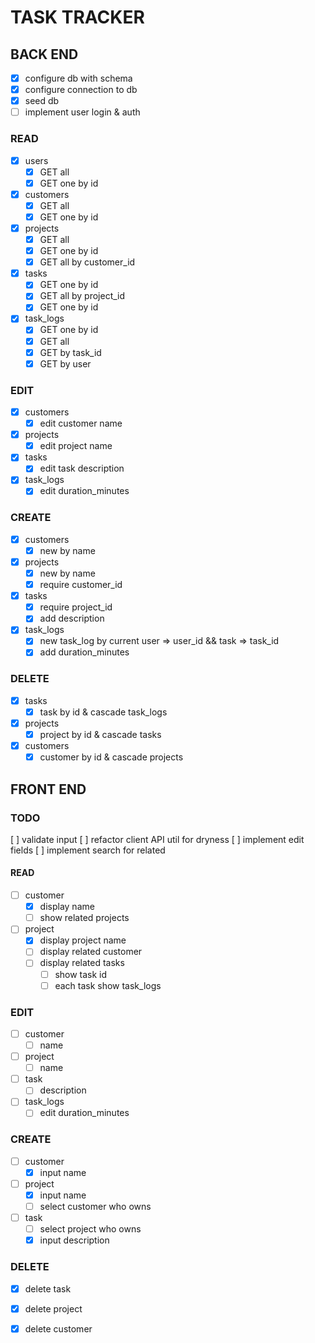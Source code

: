 # TASK TRACKER

## BACK END

- [x] configure db with schema
- [x] configure connection to db
- [x] seed db
- [ ] implement user login & auth

### READ
  - [x] users
    - [x] GET all
    - [x] GET one by id

  - [x] customers
    - [x] GET all
    - [x] GET one by id

  - [x] projects
    - [x] GET all
    - [x] GET one by id
    - [x] GET all by customer_id

  - [x] tasks
    - [x] GET one by id
    - [x] GET all by project_id
    - [x] GET one by id

  - [x] task_logs
    - [x] GET one by id
    - [x] GET all
    - [x] GET by task_id
    - [x] GET by user

### EDIT
  - [x] customers
    - [x] edit customer name
  
  - [x] projects
    - [x] edit project name

  - [x] tasks
    - [x] edit task description

  - [x] task_logs
    - [x] edit duration_minutes

### CREATE
  - [x] customers
    - [x] new by name
  
  - [x] projects
    - [x] new by name
    - [x] require customer_id

  - [x] tasks
    - [x] require project_id
    - [x] add description

  - [x] task_logs
    - [x] new task_log by current user => user_id && task => task_id
    - [x] add duration_minutes

### DELETE
  - [x] tasks
    - [x] task by id & cascade task_logs

  - [x] projects
    - [x] project by id & cascade tasks

  - [x] customers
    - [x] customer by id & cascade projects

## FRONT END

### TODO
[ ] validate input
[ ] refactor client API util for dryness
[ ] implement edit fields
[ ] implement search for related

#### READ
  - [ ] customer
    - [x] display name
    - [ ] show related projects

  - [ ] project
    - [x] display project name
    - [ ] display related customer
    - [ ] display related tasks
      - [ ] show task id
      - [ ] each task show task_logs

### EDIT
  - [ ] customer
    - [ ] name

  - [ ] project 
    - [ ] name

  - [ ] task
    - [ ] description
  
  - [ ] task_logs
    - [ ] edit duration_minutes

### CREATE
  - [ ] customer
    - [x] input name

  - [ ] project
    - [x] input name
    - [ ] select customer who owns
  
  - [ ] task
    - [ ] select project who owns
    - [x] input description

### DELETE
  - [x] delete task
  
  - [x] delete project

  - [x] delete customer